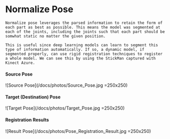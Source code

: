 # Normalize Pose

    Normalize pose leverages the parsed information to retain the form of each part as best as possible. This means the model was segmented at each of the joints, including the joints such that each part should be somwhat static no matter the given position.

    This is useful since deep learning models can learn to segment this type of information automatically. If so, a dynamic model, if segmented properly, can use rigid registration techniques to register a whole model. We can see this by using the StickMan captured with Kinect Azure.

#### Source Pose
![Source Pose](/docs/photos/Source_Pose.jpg =250x250)

#### Target (Destination) Pose
![Target Pose](/docs/photos/Target_Pose.jpg =250x250)

#### Registration Results
![Result Pose](/docs/photos/Pose_Registration_Result.jpg =250x250)
